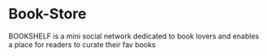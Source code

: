 # Book-Store
BOOKSHELF is a mini social network dedicated to book lovers and enables a place for readers to curate their fav books
